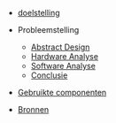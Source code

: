 * [doelstelling](./pagina/doelstelling)

* Probleemstelling
  * [Abstract Design](./pagina/abstractDesign.md)
  * [Hardware Analyse](./pagina/HardwareProbleemstelling.md)
  * [Software Analyse](./pagina/SoftwareProbleemstelling.md)
  * [Conclusie](./pagina/conclusie.md)

* [Gebruikte componenten](./pagina/componenten.md)

* [Bronnen](./pagina/bronnen.md)

<!-- https://opensource.com/article/20/7/docsify-github-pages -->